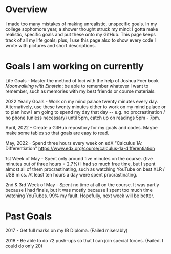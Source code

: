 # Overview

I made too many mistakes of making unrealistic, unspecific goals. In my college sophomore year, a shower thought struck my mind: I gotta make realistic, specific goals and put these onto my GitHub. This page keeps track of all my life goals; plus, I use this page also to show every code I wrote with pictures and short descriptions.

# Goals I am working on currently

Life Goals - Master the method of loci with the help of Joshua Foer book *Moonwalking with Einstein*; be able to remember whatever I want to remember, such as memories with my best friends or course materials. 

2022 Yearly Goals - Work on my mind palace twenty minutes every day. Alternatively, use these twenty minutes either to work on my mind palace or to plan how I am going to spend my day that day -- e.g. no procrastination / no phone (unless necessary) until 5pm, catch up on readings 5pm - 7pm.

April, 2022 - Create a GitHub repository for my goals and codes. Maybe make some tables so that goals are easy to read.

May, 2022 - Spend three hours every week on edX "Calculus 1A: Differentiation"
https://www.edx.org/course/calculus-1a-differentiation

1st Week of May - Spent only around five minutes on the course. (five minutes out of three hours = 2.7%) I had so much free time, but I spent almost all of them procrastinating, such as watching YouTube on best XLR / USB mics. At least ten hours a day were spent procrastinating. 

2nd & 3rd Week of May - Spent no time at all on the course. It was partly because I had finals, but it was mostly because I spent too much time watching YouTubes. 99% my fault. Hopefully, next week will be better.


# Past Goals

2017 - Get full marks on my IB Diploma. (Failed miserably)

2018 - Be able to do 72 push-ups so that I can join special forces. (Failed. I could do only 20)







<!---
soobinrho/soobinrho is a ✨ special ✨ repository because its `README.md` (this file) appears on your GitHub profile.
You can click the Preview link to take a look at your changes.

- 👋 Hi, I’m @soobinrho
- 👀 I’m interested in ...
- 🌱 I’m currently learning ...
- 💞️ I’m looking to collaborate on ...
- 📫 How to reach me ...
--->
